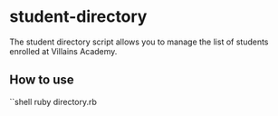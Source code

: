 # student-directory #

The student directory script allows you to manage the list of students enrolled at Villains Academy.

## How to use ##

``shell
ruby directory.rb
```
